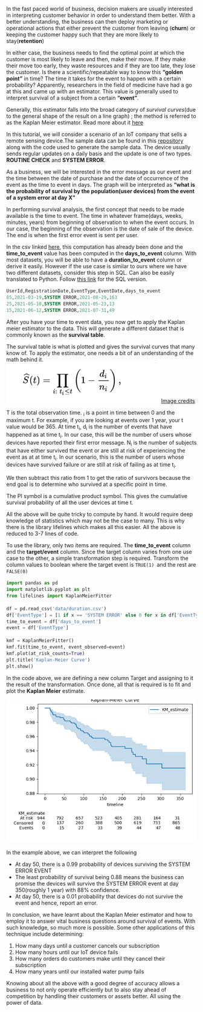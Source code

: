 In the fast paced world of business, decision makers are usually interested in interpreting customer behavior in order to understand them better. With a better understanding, the business can then deploy marketing or operational actions that either prevent the customer from leaving (**churn**) or keeping the customer happy such that they are more likely to stay(**retention**)

In either case, the business needs to find the optimal point at which the customer is most likely to leave and then, make their move. If they make their move too early, they waste resources and if they are too late, they lose the customer. Is there a scientific/repeatable way to know this **“golden point”**  in time? The time it takes for the event to happen with a certain probability? Apparently, researchers in the field of medicine have had a go at this and came up with an estimator. This value is generally used to interpret survival of a subject from a certain **“event”**. 

Generally, this estimator falls into the broad category of _survival curves_(due to the general shape of the result on a line graph) ; the method is referred to as the Kaplan Meier estimator. Read more about it [here](https://www.karger.com/Article/Fulltext/324758)

In this tutorial, we will consider a scenario of an IoT company that sells a remote sensing device.The sample data can be found in this [repository](https://github.com/KimaruThagna/CohortAnalysis/tree/master) along with the code used to generate the sample data. The device usually sends regular updates on a daily basis and the update is one of two types. **ROUTINE CHECK** and **SYSTEM ERROR**. 

As a business, we will be interested in the error message as our event and the time between the date of purchase and the date of occurrence of the event as the time to event in days. The graph will be interpreted as **“what is the probability of survival by the population(user devices) from the event of a system error at day X”**

In performing survival analysis, the first concept that needs to be made available is the time to event. The time in whatever frame(days, weeks, minutes, years) from beginning of observation to when the event occurs. In our case, the beginning of the observation is the date of sale of the device. The end is when the first error event is sent per user. 

In the csv linked [here](https://github.com/KimaruThagna/CohortAnalysis/tree/master/data), this computation has already been done and the **time_to_event** value has been computed in the **days_to_event** column. With most datasets, you will be able to have a **duration_to_event** column or derive it easily. However if the use case is similar to ours where we have two different datasets, consider this step in SQL. Can also be easily translated to Python. Follow [this link](https://github.com/KimaruThagna/CohortAnalysis/blob/master/sql/duration_table.sql) for the SQL version.


```sql
UserId,RegistrationDate,EventType,EventDate,days_to_event
85,2021-03-19,SYSTEM ERROR,2021-08-29,163
25,2021-05-10,SYSTEM ERROR,2021-05-23,13
15,2021-06-12,SYSTEM ERROR,2021-07-31,49
```

After you have your time to event data, you now get to apply the Kaplan meier estimator to the data. This will generate a different dataset that is commonly known as the **survival table**. 

The survival table is what is plotted and gives the survival curves that many know of. To apply the estimator, one needs a bit of an understanding of the math behind it.
![](images/equation.PNG)
[Image credits](https://en.wikipedia.org/wiki/Kaplan%E2%80%93Meier_estimator)


T is the total observation time. <sub>i</sub> is a point in time between 0 and the maximum t. For example, if you are looking at events over 1 year, your t value would be 365. At time t<sub>i</sub>, d<sub>i</sub> is the number of events that have happened as at time t<sub>i</sub>. In our case, this will be the number of users whose devices have reported their first error message. N<sub>i</sub> is the number of subjects that have either survived the event or are still at risk of experiencing the event as at at time t<sub>i</sub>. In our scenario, this is the number of users whose devices have survived failure or are still at risk of failing as at time t<sub>i</sub>.

We then subtract this ratio from 1 to get the ratio of survivors because the end goal is to determine who survived at a specific point in time.

The PI symbol is a cumulative product symbol. This gives the cumulative survival probability of all the user devices at time t.

All the above will be quite tricky to compute by hand. It would require deep knowledge of statistics which may not be the case to many. This is why there is the library lifelines which makes all this easier. All the above is reduced to 3-7 lines of code.

To use the library, only two items are required. The **time_to_event** column and the **target/event** column. Since the target column varies from one use case to the other, a simple transformation step is required. Transform the column values to boolean where the target event is `TRUE(1) `and the rest are `FALSE(0)`

``` python
import pandas as pd
import matplotlib.pyplot as plt
from lifelines import KaplanMeierFitter 

df = pd.read_csv('data/duration.csv')
df['EventType'] = [1 if x == 'SYSTEM ERROR' else 0 for x in df['EventType']]
time_to_event = df['days_to_event']
event = df['EventType']

kmf = KaplanMeierFitter()
kmf.fit(time_to_event, event_observed=event)
kmf.plot(at_risk_counts=True)
plt.title('Kaplan-Meier Curve')
plt.show()


```
In the code above, we are defining a new column Target and assigning to it the result of the transformation. Once done, all that is required is to fit and plot the **Kaplan Meier** estimate. 

![](images/kaplan_m.png)

In the example above, we can interpret the following
- At day 50, there is a 0.99 probability of devices surviving the SYSTEM ERROR EVENT
- The least probability of survival being 0.88 means the business can promise the devices will survive the SYSTEM ERROR event at day 350(roughly 1 year) with 88% confidence.
- At day 50, there is a 0.01 probability that devices do not survive the event and hence, report an error. 

In conclusion, we have learnt about the Kaplan Meier estimator and how to employ it to answer vital business questions around survival of events. With such knowledge, so much more is possible. Some other applications of this technique include determining:

1. How many days until a customer cancels our subscription
2. How many hours until our IoT device fails
3. How many orders do customers make until they cancel their subscription
4. How many years until our installed water pump fails


Knowing about all the above with a good degree of accuracy allows a business to not only operate efficiently but to also stay ahead of competition by handling their customers or assets better. All using the power of data.

